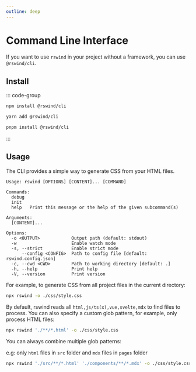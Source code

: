 ```yaml
---
outline: deep
---
```


# Command Line Interface

If you want to use `rswind` in your project without a framework, you can use `@rswind/cli`.

## Install

::: code-group

```bash [npm]
npm install @rswind/cli
```

```bash [yarn]
yarn add @rswind/cli
```

```bash [pnpm]
pnpm install @rswind/cli
```

:::

## Usage

The CLI provides a simple way to generate CSS from your HTML files.

```
Usage: rswind [OPTIONS] [CONTENT]... [COMMAND]

Commands:
  debug
  init
  help   Print this message or the help of the given subcommand(s)

Arguments:
  [CONTENT]...

Options:
  -o <OUTPUT>            Output path (default: stdout)
  -w                     Enable watch mode
  -s, --strict           Enable strict mode
      --config <CONFIG>  Path to config file [default: rswind.config.json]
  -c, --cwd <CWD>        Path to working directory [default: .]
  -h, --help             Print help
  -V, --version          Print version
```

For example, to generate CSS from all project files in the current directory:

```bash
npx rswind -o ./css/style.css
```

By default, rswind reads all `html,js/ts(x),vue,svelte,mdx` to find files to process. You can also specify a custom glob pattern, for example, only process HTML files:

```bash
npx rswind './**/*.html' -o ./css/style.css
```

You can always combine multiple glob patterns:

e.g: only `html` files in `src` folder and `mdx` files in `pages` folder

```bash
npx rswind './src/**/*.html' './components/**/*.mdx' -o ./css/style.css
```
